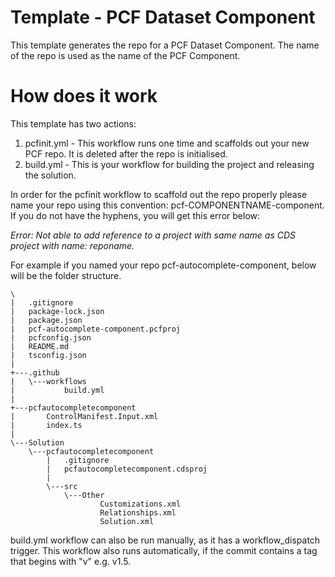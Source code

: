 # Template - PCF Dataset Component

This template generates the repo for a PCF Dataset Component. The name of the repo is used as the name of the PCF Component.

# How does it work

This template has two actions:

1. pcfinit.yml - This workflow runs one time and scaffolds out your new PCF repo. It is deleted after the repo is initialised.
2. build.yml - This is your workflow for building the project and releasing the solution.

In order for the pcfinit workflow to scaffold out the repo properly please name your repo using this convention: pcf-COMPONENTNAME-component. If you do not have the hyphens, you will get this error below:

_Error: Not able to add reference to a project with same name as CDS project with name: reponame._

For example if you named your repo pcf-autocomplete-component, below will be the folder structure.

```
\
|   .gitignore
|   package-lock.json
|   package.json
|   pcf-autocomplete-component.pcfproj
|   pcfconfig.json
|   README.md
|   tsconfig.json
|   
+---.github
|   \---workflows
|           build.yml
|           
+---pcfautocompletecomponent
|       ControlManifest.Input.xml
|       index.ts
|       
\---Solution
    \---pcfautocompletecomponent
        |   .gitignore
        |   pcfautocompletecomponent.cdsproj
        |   
        \---src
            \---Other
                    Customizations.xml
                    Relationships.xml
                    Solution.xml
  ```                  

build.yml workflow can also be run manually, as it has a workflow_dispatch trigger. This workflow also runs automatically, if the commit contains a tag that begins with "v" e.g. v1.5.
